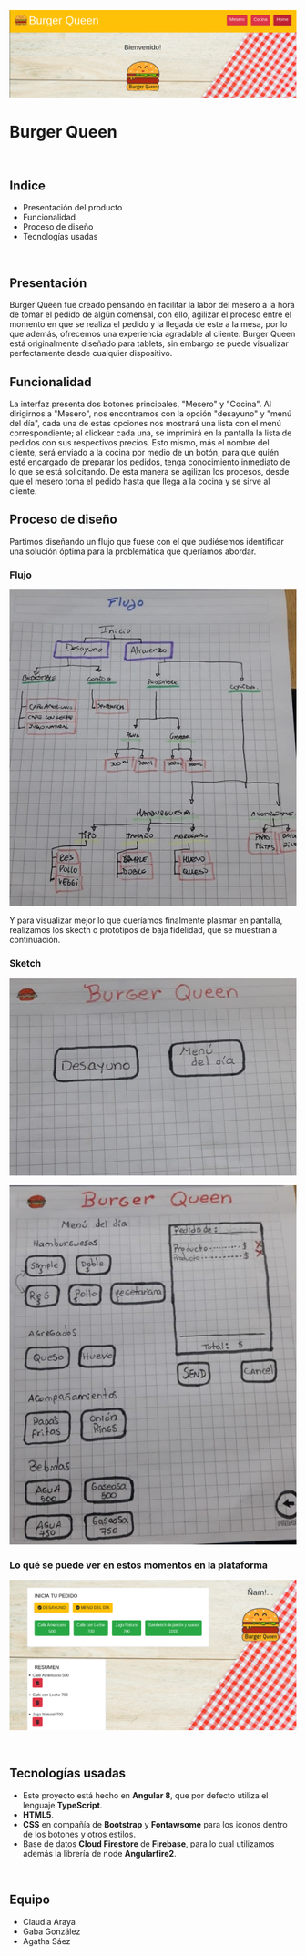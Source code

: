 ![Home Burger Queen](src/img/home-Burger-queen.png)
# Burger Queen
<br>

## Indice

* Presentación del producto
* Funcionalidad
* Proceso de diseño
* Tecnologías usadas
<br>

## Presentación

Burger Queen fue creado pensando en facilitar la labor del mesero a la hora de tomar el pedido de algún comensal, con ello, agilizar el proceso entre el momento en que se realiza el pedido y la llegada de este a la mesa, por lo que además, ofrecemos una experiencia agradable al cliente.
Burger Queen está originalmente diseñado para tablets, sin embargo se puede visualizar perfectamente desde cualquier dispositivo.
<br>
## Funcionalidad

La interfaz presenta dos botones principales, "Mesero" y "Cocina".
Al dirigirnos a "Mesero", nos encontramos con la opción "desayuno" y "menú del día", cada una de estas opciones nos mostrará una lista con el menú correspondiente; al clickear cada una, se imprimirá en la pantalla la lista de pedidos con sus respectivos precios. Esto mismo, más el nombre del cliente, será enviado a la cocina por medio de un botón, para que quién esté encargado de preparar los pedidos, tenga conocimiento inmediato de lo que se está solicitando. De esta manera se agilizan los procesos, desde que el mesero toma el pedido hasta que llega a la cocina y se sirve al cliente.
<br>
## Proceso de diseño

Partimos diseñando un flujo que fuese con el que pudiésemos identificar una solución óptima para la problemática que queríamos abordar.

### Flujo

![flujo](src/img/flujo-app.jpg)

Y para visualizar mejor lo que queríamos finalmente plasmar en pantalla, realizamos los skecth o prototipos de baja fidelidad, que se muestran a continuación.

### Sketch

![landing](src/img/sketch-landing.jpg)

![pantalla de pedido](src/img/sketch-pantalla-pedido.jpg)

### Lo qué se puede ver en estos momentos en la plataforma

![vista desde "mesero"](src/img/vista-mesero.png)

<br>

## Tecnologías usadas

* Este proyecto está hecho en **Angular 8**, que por defecto utiliza el lenguaje **TypeScript**.
* **HTML5**.
* **CSS** en compañía de **Bootstrap** y **Fontawsome** para los iconos dentro de los botones y otros estilos.
* Base de datos **Cloud Firestore** de **Firebase**, para lo cual utilizamos además la librería de node **Angularfire2**.
<br>

## Equipo

* Claudia Araya
* Gaba González
* Agatha Sáez